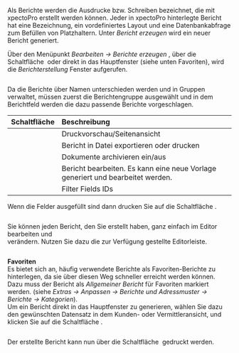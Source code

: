 <!DOCTYPE html>
<html>
<head>
<meta charset="utf-8">
<meta name="viewport" content="width=device-width, initial-scale=1.0">
<title>800_Berichte_erzeugen.md</title>
<link rel="stylesheet" href="https://stackedit.io/res-min/themes/base.css" />
<script type="text/javascript" src="https://cdn.mathjax.org/mathjax/latest/MathJax.js?config=TeX-AMS_HTML"></script>
</head>
<body><div class="container"><p>Als Berichte werden die Ausdrucke bzw. Schreiben bezeichnet, die mit xpectoPro erstellt werden können. Jeder in xpectoPro hinterlegte Bericht hat eine Bezeichnung, ein vordefiniertes Layout und eine Datenbankabfrage zum Befüllen von Platzhaltern. Unter <em>Bericht erzeugen</em> wird ein neuer Bericht generiert. </p>

<p>Über den Menüpunkt  <em>Bearbeiten → Berichte erzeugen</em> , über die Schaltfläche <img src="http://xpecto.github.io/docs/img/img_1429027617646.png" alt="" title=""> oder direkt in das Hauptfenster (siehe unten Favoriten), wird  die <em>Berichterstellung</em> Fenster aufgerufen. </p>

<p><img src="http://xpecto.github.io/docs/img/img_1439379073314.png" alt="" title=""></p>

<p>Da die Berichte über Namen unterschieden werden und in Gruppen verwaltet, müssen zuerst die Berichtengruppe ausgewählt und in dem Berichtfeld werden die dazu passende Berichte vorgeschlagen. </p>

<table>
<thead>
<tr>
  <th>Schaltfläche</th>
  <th align="left">Beschreibung</th>
</tr>
</thead>
<tbody><tr>
  <td><img src="http://xpecto.github.io/docs/img/img_1439381184713.png" alt="" title=""></td>
  <td align="left">Druckvorschau/Seitenansicht</td>
</tr>
<tr>
  <td><img src="http://xpecto.github.io/docs/img/img_1439391939484.png" alt="" title=""></td>
  <td align="left">Bericht in Datei exportieren oder drucken</td>
</tr>
<tr>
  <td><img src="http://xpecto.github.io/docs/img/img_1439381119609.png" alt="" title=""></td>
  <td align="left">Dokumente archivieren ein/aus</td>
</tr>
<tr>
  <td><img src="http://xpecto.github.io/docs/img/img_1439381347699.png" alt="" title=""></td>
  <td align="left">Bericht bearbeiten. Es kann eine neue Vorlage generiert und bearbeitet werden.</td>
</tr>
<tr>
  <td><img src="http://xpecto.github.io/docs/img/img_1439381384906.png" alt="" title=""></td>
  <td align="left">Filter Fields IDs</td>
</tr>
</tbody></table>


<p>Wenn die Felder ausgefüllt sind dann drucken Sie auf die Schaltfläche <img src="http://xpecto.github.io/docs/img/img_1439381184713.png" alt="" title="">.</p>

<p><img src="http://xpecto.github.io/docs/img/img_1439387007944.png" alt="" title=""></p>

<p>Sie können jeden Bericht, den Sie erstellt haben, ganz einfach im Editor bearbeiten und <br>
verändern. Nutzen Sie dazu die zur Verfügung gestellte Editorleiste.</p>

<p><img src="http://xpecto.github.io/docs/img/img_1439389795642.png" alt="" title=""></p>

<p><strong>Favoriten</strong> <br>
Es bietet sich an, häufig verwendete Berichte als Favoriten-Berichte zu hinterlegen, da sie über diesen Weg schneller erreicht werden können. Dazu muss der Bericht als <em>Allgemeiner Bericht</em>  für Favoriten markiert werden. (siehe <em>Extras → Anpassen → Berichte und Adressmuster → Berichte → Kategorien</em>). <br>
<img src="http://xpecto.github.io/docs/img/img_1439387898787.png" alt="" title=""> <br>
Um ein Bericht direkt in das Hauptfenster zu generieren, wählen Sie dazu den gewünschten Datensatz in dem Kunden- oder Vermittleransicht, und klicken Sie auf die Schaltfläche <img src="http://xpecto.github.io/docs/img/img_1439381184713.png" alt="" title="">.</p>

<p><img src="http://xpecto.github.io/docs/img/img_1439388275964.png" alt="" title=""></p>

<p>Der erstellte Bericht kann nun über die Schaltfläche  <img src="http://xpecto.github.io/docs/img/img_1439391939484.png" alt="" title=""> gedruckt werden.</p></div></body>
</html>